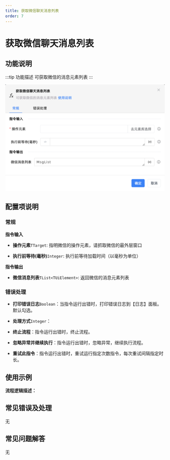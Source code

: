 ```yaml
---
title: 获取微信聊天消息列表
order: 7
---
```


# 获取微信聊天消息列表

## 功能说明

:::tip 功能描述
可获取微信的消息元素列表
:::

![获取微信聊天消息列表](../../../assets/获取微信聊天消息列表_command.png)

## 配置项说明

### 常规

**指令输入**

- **操作元素**`TTarget`: 指明微信的操作元素，请抓取微信的最外层窗口

- **执行前等待(毫秒)**`Integer`: 执行前等待加载时间（以毫秒为单位）


**指令输出**

- **微信消息列表**`TList<TUiElement>`: 返回微信的消息元素列表

### 错误处理

- **打印错误日志**`Boolean`：当指令运行出错时，打印错误日志到【日志】面板。默认勾选。

- **处理方式**`Integer`：

 - **终止流程**：指令运行出错时，终止流程。

 - **忽略异常并继续执行**：指令运行出错时，忽略异常，继续执行流程。

 - **重试此指令**：指令运行出错时，重试运行指定次数指令，每次重试间隔指定时长。

## 使用示例

**流程逻辑描述：** 

## 常见错误及处理

无

## 常见问题解答

无

